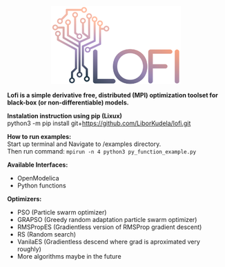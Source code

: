 
<p align="center">
  <img src="https://github.com/LiborKudela/lofi/blob/master/logo.svg?raw=True" width="300"/>
</p>

**Lofi is a simple derivative free, distributed (MPI) optimization toolset for black-box (or non-differentiable) models.**

**Instalation instruction using pip (Lixux)**  
python3 -m pip install git+https://github.com/LiborKudela/lofi.git


**How to run examples:**  
Start up terminal and Navigate to /examples directory.  
Then run command: ```mpirun -n 4 python3 py_function_example.py```

**Available Interfaces:**
* OpenModelica
* Python functions

**Optimizers:**
* PSO (Particle swarm optimizer)
* GRAPSO (Greedy random adaptation particle swarm optimizer)
* RMSPropES (Gradientless version of RMSProp gradient descent)
* RS (Random search)
* VanilaES (Gradientless descend where grad is aproximated very roughly)
* More algorithms maybe in the future
